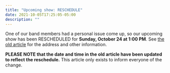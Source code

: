 ```yaml
---
title: "Upcoming show: RESCHEDULE"
date: 2021-10-05T17:25:05-05:00
description: ""
---
```


One of our band members had a personal issue come up, so our upcoming show has been RESCHEDULED for **Sunday, October 24 at 1:00 PM**. See [the old article](/news/show-9-10-2021) for the address and other information.

**PLEASE NOTE that the date and time in the old article have been updated to reflect the reschedule.** This article only exists to inform everyone of the change.

